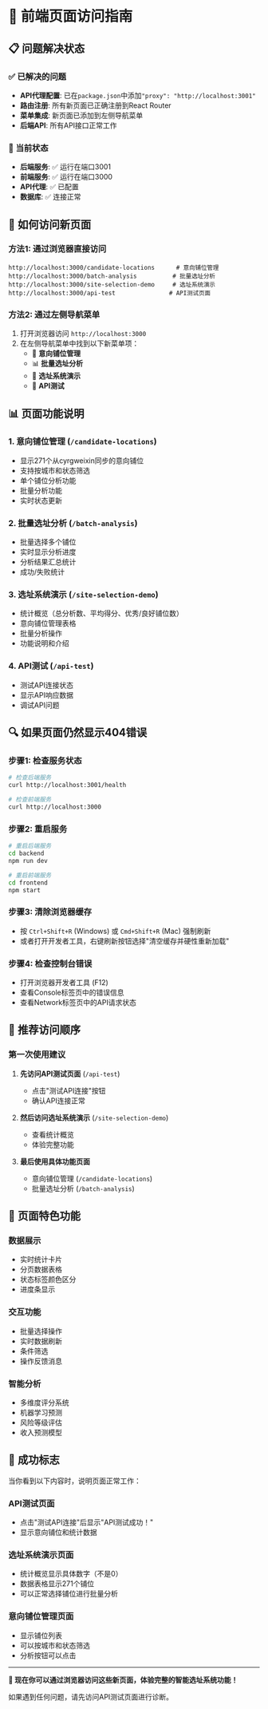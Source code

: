 # 🎯 前端页面访问指南

## 📋 问题解决状态

### ✅ **已解决的问题**
- **API代理配置**: 已在`package.json`中添加`"proxy": "http://localhost:3001"`
- **路由注册**: 所有新页面已正确注册到React Router
- **菜单集成**: 新页面已添加到左侧导航菜单
- **后端API**: 所有API接口正常工作

### 🔧 **当前状态**
- **后端服务**: ✅ 运行在端口3001
- **前端服务**: ✅ 运行在端口3000  
- **API代理**: ✅ 已配置
- **数据库**: ✅ 连接正常

## 🚀 **如何访问新页面**

### **方法1: 通过浏览器直接访问**
```
http://localhost:3000/candidate-locations      # 意向铺位管理
http://localhost:3000/batch-analysis          # 批量选址分析
http://localhost:3000/site-selection-demo     # 选址系统演示
http://localhost:3000/api-test               # API测试页面
```

### **方法2: 通过左侧导航菜单**
1. 打开浏览器访问 `http://localhost:3000`
2. 在左侧导航菜单中找到以下新菜单项：
   - 🏢 **意向铺位管理**
   - 📊 **批量选址分析**
   - 🎯 **选址系统演示**
   - 🔧 **API测试**

## 📊 **页面功能说明**

### 1. **意向铺位管理** (`/candidate-locations`)
- 显示271个从cyrgweixin同步的意向铺位
- 支持按城市和状态筛选
- 单个铺位分析功能
- 批量分析功能
- 实时状态更新

### 2. **批量选址分析** (`/batch-analysis`)
- 批量选择多个铺位
- 实时显示分析进度
- 分析结果汇总统计
- 成功/失败统计

### 3. **选址系统演示** (`/site-selection-demo`)
- 统计概览（总分析数、平均得分、优秀/良好铺位数）
- 意向铺位管理表格
- 批量分析操作
- 功能说明和介绍

### 4. **API测试** (`/api-test`)
- 测试API连接状态
- 显示API响应数据
- 调试API问题

## 🔍 **如果页面仍然显示404错误**

### **步骤1: 检查服务状态**
```bash
# 检查后端服务
curl http://localhost:3001/health

# 检查前端服务
curl http://localhost:3000
```

### **步骤2: 重启服务**
```bash
# 重启后端服务
cd backend
npm run dev

# 重启前端服务
cd frontend
npm start
```

### **步骤3: 清除浏览器缓存**
- 按 `Ctrl+Shift+R` (Windows) 或 `Cmd+Shift+R` (Mac) 强制刷新
- 或者打开开发者工具，右键刷新按钮选择"清空缓存并硬性重新加载"

### **步骤4: 检查控制台错误**
- 打开浏览器开发者工具 (F12)
- 查看Console标签页中的错误信息
- 查看Network标签页中的API请求状态

## 🎯 **推荐访问顺序**

### **第一次使用建议**
1. **先访问API测试页面** (`/api-test`)
   - 点击"测试API连接"按钮
   - 确认API连接正常

2. **然后访问选址系统演示** (`/site-selection-demo`)
   - 查看统计概览
   - 体验完整功能

3. **最后使用具体功能页面**
   - 意向铺位管理 (`/candidate-locations`)
   - 批量选址分析 (`/batch-analysis`)

## 📱 **页面特色功能**

### **数据展示**
- 实时统计卡片
- 分页数据表格
- 状态标签颜色区分
- 进度条显示

### **交互功能**
- 批量选择操作
- 实时数据刷新
- 条件筛选
- 操作反馈消息

### **智能分析**
- 多维度评分系统
- 机器学习预测
- 风险等级评估
- 收入预测模型

## 🎉 **成功标志**

当你看到以下内容时，说明页面正常工作：

### **API测试页面**
- 点击"测试API连接"后显示"API测试成功！"
- 显示意向铺位和统计数据

### **选址系统演示页面**
- 统计概览显示具体数字（不是0）
- 数据表格显示271个铺位
- 可以正常选择铺位进行批量分析

### **意向铺位管理页面**
- 显示铺位列表
- 可以按城市和状态筛选
- 分析按钮可以点击

---

**🎯 现在你可以通过浏览器访问这些新页面，体验完整的智能选址系统功能！**

如果遇到任何问题，请先访问API测试页面进行诊断。
